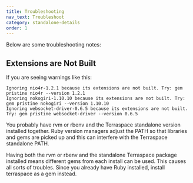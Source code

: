 ```yaml
---
title: Troubleshooting
nav_text: Troubleshoot
category: standalone-details
order: 1
---
```


Below are some troubleshooting notes:

## Extensions are Not Built

If you are seeing warnings like this:

    Ignoring nio4r-1.2.1 because its extensions are not built. Try: gem pristine nio4r --version 1.2.1
    Ignoring nokogiri-1.10.10 because its extensions are not built. Try: gem pristine nokogiri --version 1.10.10
    Ignoring websocket-driver-0.6.5 because its extensions are not built. Try: gem pristine websocket-driver --version 0.6.5

You probably have rvm or rbenv and the Terraspace standalone version installed together.  Ruby version managers adjust the PATH so that libraries and gems are picked up and this can interfere with the Terraspace standalone PATH.

Having both the rvm or rbenv and the standalone Terraspace package installed means different gems from each install can be used. This causes all sorts of troubles. Since you already have Ruby installed, install terraspace as a gem instead.
